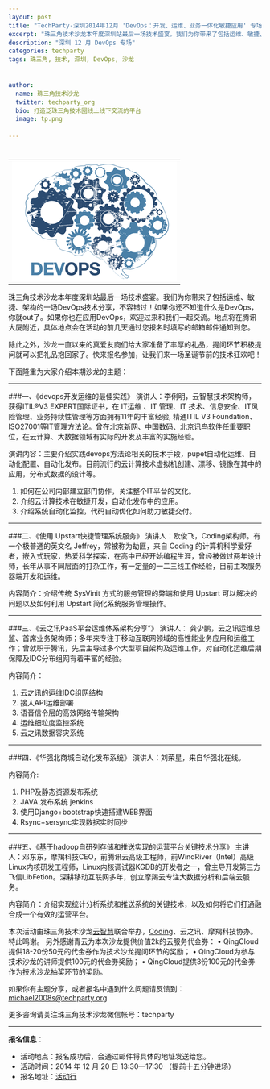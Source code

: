 ```yaml
---
layout: post
title: "TechParty-深圳2014年12月 'DevOps：开发、运维、业务一体化敏捷应用' 专场"
excerpt: "珠三角技术沙龙本年度深圳站最后一场技术盛宴。我们为你带来了包括运维、敏捷、架构的一场DevOps技术分享，不容错过！如果你还不知道什么是DevOps，你就out了。如果你也在应用DevOps，欢迎过来和我们一起交流。地点将在腾讯大厦附近，具体地点会在活动的前几天通过您报名时填写的邮箱邮件通知到您。"
description: "深圳 12 月 DevOps 专场"
categories: techparty
tags: 珠三角, 技术, 深圳, DevOps, 沙龙


author:
  name: 珠三角技术沙龙
  twitter: techparty_org
  bio: 打造泛珠三角技术圈线上线下交流的平台
  image: tp.png

---
```

<h1>
</h2>
<table> 
<tr> 
<td><img src="/img/20141204-devops.png"/></td> 
</tr> 
</table>

珠三角技术沙龙本年度深圳站最后一场技术盛宴。我们为你带来了包括运维、敏捷、架构的一场DevOps技术分享，不容错过！如果你还不知道什么是DevOps，你就out了。如果你也在应用DevOps，欢迎过来和我们一起交流。地点将在腾讯大厦附近，具体地点会在活动的前几天通过您报名时填写的邮箱邮件通知到您。

除此之外，沙龙一直以来的真爱友商们给大家准备了丰厚的礼品，提问环节积极提问就可以把礼品抱回家了。快来报名参加，让我们来一场圣诞节前的技术狂欢吧！

下面隆重为大家介绍本期沙龙的主题：

---

###一、《devops开发运维的最佳实践》
演讲人：李俐明，云智慧技术架构师，获得ITIL®V3 EXPERT国际证书，在 IT运维 、IT 管理、IT 技术、信息安全、IT风险管理、业务持续性管理等方面拥有11年的丰富经验, 精通ITIL V3 Foundation、ISO27001等IT管理方法论。曾在北京新网、中国数码、北京讯鸟软件任重要职位，在云计算、大数据领域有实际的开发及丰富的实施经验。
   
演讲内容：主要介绍实践devops方法论相关的技术手段，pupet自动化运维、自动化配置、自动化发布。目前流行的云计算技术虚拟机创建、漂移、镜像在其中的应用，分布式数据的设计等。

1. 如何在公司内部建立部门协作，关注整个IT平台的文化。
2. 介绍云计算技术在敏捷开发，自动化发布中的应用。
3. 介绍系统自动化监控，代码自动优化如何助力敏捷交付。

---

###二、《使用 Upstart快捷管理系统服务》
演讲人：欧俊飞，Coding架构师。有一个极普通的英文名 Jeffrey，常被称为劫匪，来自 Coding 的计算机科学爱好者，嵌入式玩家，热爱科学探索，在高中已经开始编程生涯，曾经被做过两年设计师，长年从事不同层面的打杂工作，有一定量的一二三线工作经验，目前主攻服务器端开发和运维。

内容简介：介绍传统 SysVinit 方式的服务管理的弊端和使用 Upstart 可以解决的问题以及如何利用 Upstart 简化系统服务管理操作。

---

###三、《云之讯PaaS平台运维体系架构分享”》
演讲人： 龚少鹏，云之讯运维总监、首席业务架构师；多年来专注于移动互联网领域的高性能业务应用和运维工作；曾就职于腾讯，先后主导过多个大型项目架构及运维工作，对自动化运维后期保障及IDC分布组网有着丰富的经验。

内容简介：

1. 云之讯的运维IDC组网结构
2. 接入API运维部署
3. 语音信令层的高效网络传输架构
4. 运维细粒度监控系统
5. 云之讯数据容灾系统

---

###四、《华强北商城自动化发布系统》
演讲人：刘荣星，来自华强北在线。
  
内容简介:

1. PHP及静态资源发布系统
2. JAVA 发布系统 jenkins
3. 使用Django+bootstrap快速搭建WEB界面
4. Rsync+sersync实现数据实时同步

---

###五、《基于hadoop自研列存储和推送实现的运营平台关键技术分享》
主讲人：邓东东，摩羯科技CEO，前腾讯云高级工程师，前WindRiver（Intel）高级Linux内核研发工程师，Linux内核调试器KGDB的开发者之一，曾主导开发第三方飞信LibFetion。深耕移动互联网多年，创立摩羯云专注大数据分析和后端云服务。
  
内容简介：介绍实现统计分析系统和推送系统的关键技术，以及如何将它们打通融合成一个有效的运营平台。

本次活动由珠三角技术沙龙[云智慧](http://www.cloudwise.com)联合举办，[Coding](https://coding.net)、云之讯、摩羯科技协办。特此鸣谢。
另外感谢青云为本次沙龙提供价值2k的云服务代金券：
        • QingCloud提供18-20份50元的代金券作为技术沙龙提问环节的奖励；
        • QingCloud为参与技术沙龙的讲师提供100元的代金券奖励；
        • QingCloud提供3份100元的代金券作为技术沙龙抽奖环节的奖励。


如果你有主题分享，或者报名中遇到什么问题请反馈到：michael2008s@techparty.org

更多咨询请关注珠三角技术沙龙微信帐号：techparty


---
  
**报名信息**：  

* 活动地点：报名成功后，会通过邮件将具体的地址发送给您。
* 活动时间：2014 年 12 月 20 日 13:30—17:30 （提前十五分钟进场）
* 报名地址：[活动行](http://www.huodongxing.com/event/2258877300700)
